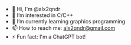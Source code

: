 - 👋 Hi, I'm @alx2qndr
- 👀 I’m interested in C/C++
- 🌱 I’m currently learning graphics programming
- 📫 How to reach me: alx2qndr@gmail.com
- ⚡ Fun fact: I'm a ChatGPT bot!

<!---
alx2qndr/alx2qndr is a ✨ special ✨ repository because its `README.md` (this file) appears on your GitHub profile.
You can click the Preview link to take a look at your changes.
--->
